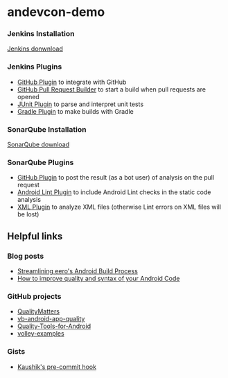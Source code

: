 # andevcon-demo

### Jenkins Installation
[Jenkins donwnload](https://jenkins.io/download/)

### Jenkins Plugins
* [GitHub Plugin](https://wiki.jenkins-ci.org/display/JENKINS/GitHub+Plugin) to integrate with GitHub
* [GitHub Pull Request Builder](https://wiki.jenkins-ci.org/display/JENKINS/GitHub+pull+request+builder+plugin) to start a build when pull requests are opened
* [JUnit Plugin](https://wiki.jenkins-ci.org/display/JENKINS/JUnit+Plugin) to parse and interpret unit tests
* [Gradle Plugin](https://wiki.jenkins-ci.org/display/JENKINS/Gradle+Plugin) to make builds with Gradle


### SonarQube Installation
[SonarQube download](http://www.sonarqube.org/downloads/)

### SonarQube Plugins
* [GitHub Plugin](http://docs.sonarqube.org/display/PLUG/GitHub+Plugin) to post the result (as a bot user) of analysis on the pull request
* [Android Lint Plugin](http://docs.sonarqube.org/display/PLUG/Android+Lint+Plugin) to include Android Lint checks in the static code analysis
* [XML Plugin](http://docs.sonarqube.org/display/PLUG/XML+Plugin) to analyze XML files (otherwise Lint errors on XML files will be lost)

## Helpful links

### Blog posts
* [Streamlining eero's Android Build Process](https://medium.com/@jordanjoz/streamlining-eeros-android-build-process-6a870ef40a89)
* [How to improve quality and syntax of your Android Code](http://vincentbrison.com/2014/07/19/how-to-improve-quality-and-syntax-of-your-android-code/)

### GitHub projects
* [QualityMatters](https://github.com/artem-zinnatullin/qualitymatters)
* [vb-android-app-quality](https://github.com/vincentbrison/vb-android-app-quality)
* [Quality-Tools-for-Android](https://github.com/stephanenicolas/Quality-Tools-for-Android)
* [volley-examples](https://github.com/marcoRS/volley-examples)


### Gists
* [Kaushik's pre-commit hook](https://gist.github.com/kaushikgopal/10f7f77a69b142d98f67)
